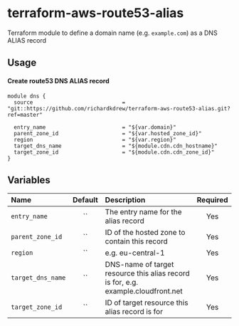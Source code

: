 # terraform-aws-route53-alias
Terraform module to define a domain name (e.g. `example.com`) as a DNS ALIAS record

## Usage

#### Create route53 DNS ALIAS record

```hcl
module dns {
  source                            = "git::https://github.com/richardkdrew/terraform-aws-route53-alias.git?ref=master"

  entry_name                        = "${var.domain}"
  parent_zone_id                    = "${var.hosted_zone_id}"
  region                            = "${var.region}"
  target_dns_name                   = "${module.cdn.cdn_hostname}"
  target_zone_id                    = "${module.cdn.cdn_zone_id}"
}
```

## Variables

|  Name                              |  Default       |  Description                                                                        |  Required |
|:-----------------------------------|:--------------:|:------------------------------------------------------------------------------------|:---------:|
|  `entry_name`                      |  ``            |  The entry name for the alias record                                                |  Yes      |
|  `parent_zone_id`                  |  ``            |  ID of the hosted zone to contain this record                                       |  Yes      |
|  `region`                          |  ``            |  e.g. eu-central-1                                                                  |  Yes      |
|  `target_dns_name`                 |  ``            |  DNS-name of target resource this alias record is for, e.g. example.cloudfront.net  |  Yes      |
|  `target_zone_id`                  |  ``            |  ID of target resource this alias record is for                                     |  Yes      |
